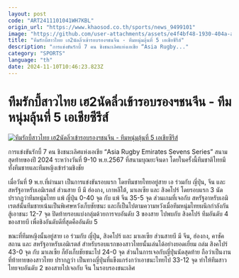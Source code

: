 ```yaml
---
layout: post
code: "ART2411101041WH7KBL"
origin_url: "https://www.khaosod.co.th/sports/news_9499101"
image: "https://github.com/user-attachments/assets/e4f4bf48-1930-404a-a720-04ba701a042e"
title: "ทีมรักบี้สาวไทย เฮ2นัดลิ่วเข้ารอบรองฯชนจีน - ทีมหนุ่มลุ้นที่ 5 เอเชียซีรีส์"
description: "การแข่งขันรักบี้ 7 คน ชิงชนะเลิศแห่งเอเชีย “Asia Rugby..."
category: "SPORTS"
language: "th"
date: 2024-11-10T10:46:23.823Z
---
```


# ทีมรักบี้สาวไทย เฮ2นัดลิ่วเข้ารอบรองฯชนจีน - ทีมหนุ่มลุ้นที่ 5 เอเชียซีรีส์

[![ทีมรักบี้สาวไทย เฮ2นัดลิ่วเข้ารอบรองฯชนจีน - ทีมหนุ่มลุ้นที่ 5 เอเชียซีรีส์](https://www.khaosod.co.th/wpapp/uploads/2024/11/ghytie.jpg "ทีมรักบี้สาวไทย เฮ2นัดลิ่วเข้ารอบรองฯชนจีน - ทีมหนุ่มลุ้นที่ 5 เอเชียซีรีส์")](https://www.khaosod.co.th/wpapp/uploads/2024/11/ghytie.jpg)

การแข่งขันรักบี้ 7 คน ชิงชนะเลิศแห่งเอเชีย “Asia Rugby Emirates Sevens Series” สนามสุดท้ายของปี 2024 ระหว่างวันที่ 9-10 พ.ย.2567 ที่สนามบุณยะจินดา โดยในครั้งนี้ทีมชาติไทยมีทั้งทีมชายและทีมหญิงเข้าร่วมชิงชัย

เมื่อวันที่ 9 พ.ย.ที่ผ่านมา เป็นการแข่งขันรอบแรก โดยทีมชายไทยอยู่สาย เอ ร่วมกับ ญี่ปุ่น, จีน และ สหรัฐอาหรับเอมิเรตส์ ส่วนสาย บี มี ฮ่องกง, เกาหลีใต้, มาเลเซีย และ สิงคโปร์ โดยรอบแรก 3 นัดปรากฏว่าทีมหนุ่มไทย แพ้ ญี่ปุ่น 0-40 จุด กับ แพ้ จีน 35-5 จุด ส่วนเกมที่เจอกับ สหรัฐอาหรับเอมิเรตส์นั้นทีมชายเน้นเป็นพิเศษหวังเก็บชัยชนะ และก็เป็นไปตามความหวังเมื่อทีมหนุ่มไทยผนึกกำลังกันสู้เอาชนะ 12-7 จุด ปิดท้ายรอบแบ่งกลุ่มด้วยการจบอันดับ 3 ของสาย ไปพบกับ สิงคโปร์ ทีมอันดับ 4 ของสายบี เพื่อชิงอันดับดีที่สุดคืออันดับ 5

ขณะที่ทีมหญิงนั้นอยู่สาย เอ ร่วมกับ ญี่ปุ่น, สิงคโปร์ และ มาเลเซีย ส่วนสายบี มี จีน, ฮ่องกง, คาซัคสถาน และ สหรัฐอาหรับเอมิเรตส์ สำหรับรอบแรกของสาวไทยนั้นเล่นได้อย่างยอดเยี่ยม ถล่ม สิงคโปร์ 43-0 จุด กับ มาเลเซีย ก็ยังเก็บชัยชนะไป 24-0 จุด ส่วนในการเจอกับญี่ปุ่นนัดสุดท้าย ถือว่าเป็นงานที่ท้าทายของสาวไทย ปรากฏว่า เป็นทางญี่ปุ่นที่แข็งแกร่งกว่าเอาชนะไทยไป 33-12 จุด ทำให้ทีมสาวไทยจบอันดับ 2 ของสายไปเจอกับ จีน ในรอบรองชนะเลิศ